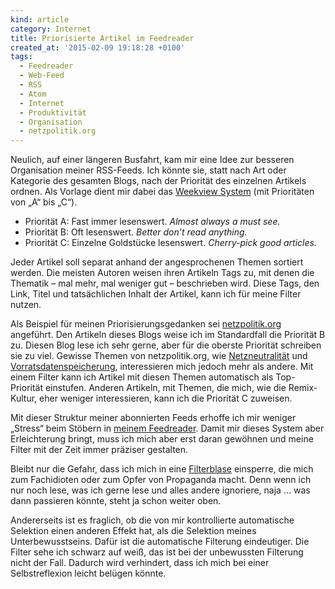 ```yaml
---
kind: article
category: Internet
title: Priorisierte Artikel im Feedreader
created_at: '2015-02-09 19:18:28 +0100'
tags:
  - Feedreader
  - Web-Feed
  - RSS
  - Atom
  - Internet
  - Produktivität
  - Organisation
  - netzpolitik.org
---
```


Neulich, auf einer längeren Busfahrt, kam mir eine Idee zur besseren
Organisation meiner RSS-Feeds. Ich könnte sie, statt nach Art oder Kategorie
des gesamten Blogs, nach der Priorität des einzelnen Artikels ordnen. Als
Vorlage dient mir dabei das [Weekview System][weekview] (mit Prioritäten von
„A“ bis „C“).

* Priorität A: Fast immer lesenswert. *Almost always a must see.*
* Priorität B: Oft lesenswert. *Better don’t read anything.*
* Priorität C: Einzelne Goldstücke lesenswert. *Cherry-pick good articles.*

Jeder Artikel soll separat anhand der angesprochenen Themen sortiert werden.
Die meisten Autoren weisen ihren Artikeln Tags zu, mit denen die Thematik –
mal mehr, mal weniger gut – beschrieben wird. Diese Tags, den Link, Titel und
tatsächlichen Inhalt der Artikel, kann ich für meine Filter nutzen.

Als Beispiel für meinen Priorisierungsgedanken sei [netzpolitik.org][np]
angeführt.  Den Artikeln dieses Blogs weise ich im Standardfall die Priorität
B zu. Diesen Blog lese ich sehr gerne, aber für die oberste Priorität
schreiben sie zu viel. Gewisse Themen von netzpolitik.org, wie
[Netzneutralität][] und [Vorratsdatenspeicherung][vds], interessieren mich
jedoch mehr als andere. Mit einem Filter kann ich Artikel mit diesen Themen
automatisch als Top-Priorität einstufen. Anderen Artikeln, mit Themen, die
mich, wie die Remix-Kultur, eher weniger interessieren, kann ich die Priorität
C zuweisen.

Mit dieser Struktur meiner abonnierten Feeds erhoffe ich mir weniger „Stress“
beim Stöbern in [meinem Feedreader][nexunity]. Damit mir dieses System aber
Erleichterung bringt, muss ich mich aber erst daran gewöhnen und meine Filter
mit der Zeit immer präziser gestalten.

Bleibt nur die Gefahr, dass ich mich in eine [Filterblase][] einsperre, die mich
zum Fachidioten oder zum Opfer von Propaganda macht. Denn wenn ich nur noch
lese, was ich gerne lese und alles andere ignoriere, naja … was dann passieren
könnte, steht ja schon weiter oben.

Andererseits ist es fraglich, ob die von mir kontrollierte automatische
Selektion einen anderen Effekt hat, als die Selektion meines
Unterbewusstseins. Dafür ist die automatische Filterung eindeutiger. Die
Filter sehe ich schwarz auf weiß, das ist bei der unbewussten Filterung nicht
der Fall. Dadurch wird verhindert, dass ich mich bei einer Selbstreflexion
leicht belügen könnte.


[weekview]: http://weekview.de/
  "Ein auf Wochen basierender Kalender, der mir gut gefällt."

[np]: https://netzpolitik.org/
  "Das Alpha-Blog über Politik in einer digitalen Gesellschaft."

[netzneutralität]: https://netzpolitik.org/category/netzneutralitat/
  "Viele Artikel zur „Netzneutralität“ bei netzpolitik.org."

[vds]: https://netzpolitik.org/tag/vorratsdatenspeicherung/
  "Viele Artikel zur „Vorratsdatenspeicherung“ bei netzpolitik.org."

[nexunity]: https://nexunity.org/feedreader/
  "TinyTinyRSS gehostet von einem guten Freund von mir."

[filterblase]: https://de.wikipedia.org/wiki/Filterblase
  "Der Wikipedia-Artikel über die Filterblase."
